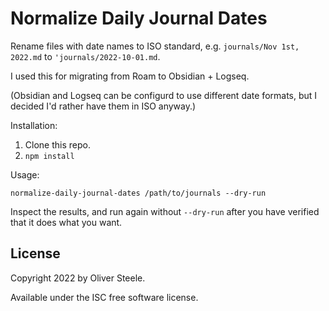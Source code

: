 # Normalize Daily Journal Dates

Rename files with date names to ISO standard, e.g. `journals/Nov 1st, 2022.md`
to `'journals/2022-10-01.md`.

I used this for migrating from Roam to Obsidian + Logseq.

(Obsidian and Logseq can be configurd to use different date formats, but I
decided I'd rather have them in ISO anyway.)

Installation:

1. Clone this repo.
2. `npm install`

Usage:

```shell
normalize-daily-journal-dates /path/to/journals --dry-run
```

Inspect the results, and run again without `--dry-run` after you have verified
that it does what you want.

## License

Copyright 2022 by Oliver Steele.

Available under the ISC free software license.
